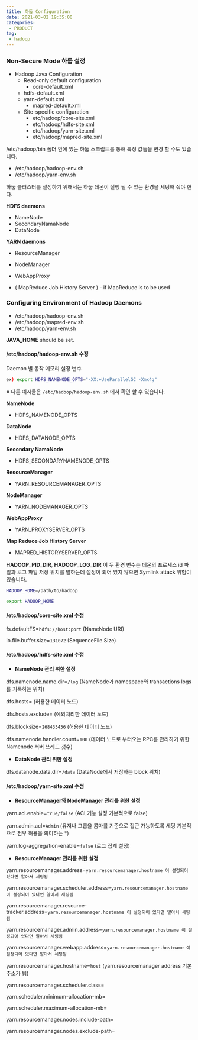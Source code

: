 ```yaml
---
title: 하둡 Configuration
date: 2021-03-02 19:35:00
categories:
 - PRODUCT
tag:
 - hadoop
---
```


### Non-Secure Mode 하둡 설정

- Hadoop Java Configuration 
  - Read-only default configuration
    - core-default.xml
  - hdfs-default.xml
  - yarn-default.xml
    - mapred-default.xml
  - Site-specific configuration
    - etc/hadoop/core-site.xml
    - etc/hadoop/hdfs-site.xml
    - etc/hadoop/yarn-site.xml
    - etc/hadoop/mapred-site.xml

<!-- more -->

/etc/hadoop/bin 폴더 안에 있는 하둡 스크립트를 통해 특정 값들을 변경 할 수도 있습니다.

- /etc/hadoop/hadoop-env.sh
- /etc/hadoop/yarn-env.sh



하둡 클러스터를 설정하기 위해서는 하둡 데몬이 실행 될 수 있는 환경을 세팅해 줘야 한다.

**HDFS daemons**

- NameNode
- SecondaryNamaNode
- DataNode

**YARN daemons**

- ResourceManager
- NodeManager
- WebAppProxy

- ( MapReduce Job History Server ) - if MapReduce is to be used



### Configuring Environment of Hadoop Daemons

- /etc/hadoop/hadoop-env.sh
- /etc/hadoop/mapred-env.sh
- /etc/hadoop/yarn-env.sh

**JAVA_HOME** should be set.



#### /etc/hadoop/hadoop-env.sh 수정

Daemon 별 동작 메모리 설정 변수

```bash
ex) export HDFS_NAMENODE_OPTS="-XX:+UseParallelGC -Xmx4g"
```

※ 다른 예시들은 ```/etc/hadoop/hadoop-env.sh``` 에서 확인 할 수 있습니다.

**NameNode**

- HDFS_NAMENODE_OPTS

**DataNode**

- HDFS_DATANODE_OPTS

**Secondary NamaNode**

- HDFS_SECONDARYNAMENODE_OPTS

**ResourceManager**

- YARN_RESOURCEMANAGER_OPTS

**NodeManager**

- YARN_NODEMANAGER_OPTS

**WebAppProxy**

- YARN_PROXYSERVER_OPTS

**Map Reduce Job History Server**

- MAPRED_HISTORYSERVER_OPTS



**HADOOP_PID_DIR**, **HADOOP_LOG_DIR** 이 두 환경 변수는 데몬의 프로세스 id 파일과 로그 파일 저장 위치를 말하는데 설정이 되어 있지 않으면 Symlink attack 위험이 있습니다.

```bash
HADOOP_HOME=/path/to/hadoop

export HADOOP_HOME
```





#### /etc/hadoop/core-site.xml  수정

fs.defaultFS=```hdfs://host:port```  (NameNode URI)

io.file.buffer.size=```131072``` (SequenceFile Size)



#### /etc/hadoop/hdfs-site.xml 수정

- **NameNode 관리 위한 설정**

dfs.namenode.name.dir=```/log```     (NameNode가 namespace와 transactions logs를 기록하는 위치)

dfs.hosts=                                          (허용한 데이터 노드)

dfs.hosts.exclude=                           (예외처리한 데이터 노드) 

dfs.blocksize=```268435456```                (허용한 데이터 노드)

dfs.namenode.handler.count=```100``` (데이터 노드로 부터오는 RPC를 관리하기 위한 Namenode 서버 쓰레드 갯수)



- **DataNode 관리 위한 설정**

dfs.datanode.data.dir=```/data``` (DataNode에서 저장하는 block 위치)



#### /etc/hadoop/yarn-site.xml 수정

- **ResourceManager와 NodeManager 관리를 위한 설정**

yarn.acl.enable=```true/false```     (ACL기능 설정 기본적으로 false)

yarn.admin.acl=```Admin```                (유저나 그룹을 콤마를 기준으로 접근 가능하도록 세팅 기본적으로 전부 허용을 의미하는 *)

yarn.log-aggregation-enable=```false```   (로그 집계 설정)



- **ResourceManager 관리를 위한 설정**

yarn.resourcemanager.address=```yarn.resourcemanager.hostname 이 설정되어 있다면 알아서 세팅됨```

yarn.resourcemanager.scheduler.address=```yarn.resourcemanager.hostname 이 설정되어 있다면 알아서 세팅됨```

yarn.resourcemanager.resource-tracker.address=```yarn.resourcemanager.hostname 이 설정되어 있다면 알아서 세팅됨```

yarn.resourcemanager.admin.address=```yarn.resourcemanager.hostname 이 설정되어 있다면 알아서 세팅됨```

yarn.resourcemanager.webapp.address=```yarn.resourcemanager.hostname 이 설정되어 있다면 알아서 세팅됨```

yarn.resourcemanager.hostname=```host```  (yarn.resourcemanager address 기본 주소가 됨)

yarn.resourcemanager.scheduler.class=

yarn.scheduler.minimum-allocation-mb=

yarn.scheduler.maximum-allocation-mb=

yarn.resourcemanager.nodes.include-path=

yarn.resourcemanager.nodes.exclude-path=

